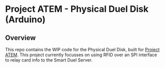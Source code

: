 # Project ATEM - Physical Duel Disk (Arduino)

## Overview
This repo contains the WIP code for the Physical Duel Disk, built for [Project ATEM](https://github.com/BramDC3/smart_duel_gazer). This project currently focusses on using RFID over an SPI interface to relay card info to the Smart Duel Server.
 
